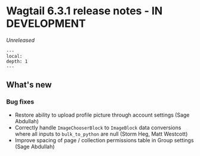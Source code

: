 # Wagtail 6.3.1 release notes - IN DEVELOPMENT

_Unreleased_

```{contents}
---
local:
depth: 1
---
```

## What's new


### Bug fixes

 * Restore ability to upload profile picture through account settings (Sage Abdullah)
 * Correctly handle `ImageChooserBlock` to `ImageBlock` data conversions where all inputs to `bulk_to_python` are null (Storm Heg, Matt Westcott)
 * Improve spacing of page / collection permissions table in Group settings (Sage Abdullah)
